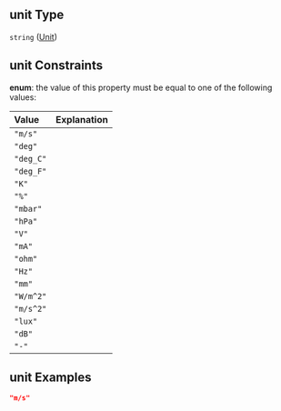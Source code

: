 ## unit Type

`string` ([Unit](iea43\_anemometer_calibration-definitions-quantity-properties-unit.md))

## unit Constraints

**enum**: the value of this property must be equal to one of the following values:

| Value     | Explanation |
| :-------- | :---------- |
| `"m/s"`   |             |
| `"deg"`   |             |
| `"deg_C"` |             |
| `"deg_F"` |             |
| `"K"`     |             |
| `"%"`     |             |
| `"mbar"`  |             |
| `"hPa"`   |             |
| `"V"`     |             |
| `"mA"`    |             |
| `"ohm"`   |             |
| `"Hz"`    |             |
| `"mm"`    |             |
| `"W/m^2"` |             |
| `"m/s^2"` |             |
| `"lux"`   |             |
| `"dB"`    |             |
| `"-"`     |             |

## unit Examples

```json
"m/s"
```
